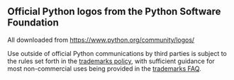 ## Official Python logos from the Python Software Foundation

All downloaded from https://www.python.org/community/logos/

Use outside of official Python communications by third parties
is subject to the rules set forth in the [trademarks policy][],
with sufficient guidance for most non-commercial uses being provided
in the [trademarks FAQ].


[trademarks FAQ]: https://www.python.org/psf/trademarks-faq/
[trademarks policy]: https://www.python.org/psf/trademarks/


